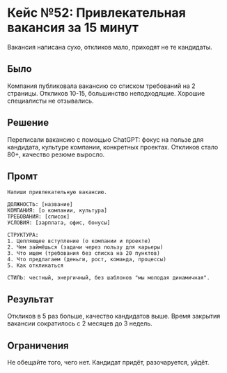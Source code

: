 # Кейс №52: Привлекательная вакансия за 15 минут

Вакансия написана сухо, откликов мало, приходят не те кандидаты.

## Было

Компания публиковала вакансию со списком требований на 2 страницы. Откликов 10-15, большинство неподходящие. Хорошие специалисты не отзывались.

## Решение

Переписали вакансию с помощью ChatGPT: фокус на пользе для кандидата, культуре компании, конкретных проектах. Откликов стало 80+, качество резюме выросло.

## Промт

```
Напиши привлекательную вакансию.

ДОЛЖНОСТЬ: [название]
КОМПАНИЯ: [о компании, культура]
ТРЕБОВАНИЯ: [список]
УСЛОВИЯ: [зарплата, офис, бонусы]

СТРУКТУРА:
1. Цепляющее вступление (о компании и проекте)
2. Чем займёшься (задачи через пользу для карьеры)
3. Что ищем (требования без списка на 20 пунктов)
4. Что предлагаем (деньги, рост, команда, процессы)
5. Как откликаться

СТИЛЬ: честный, энергичный, без шаблонов "мы молодая динамичная".
```

## Результат

Откликов в 5 раз больше, качество кандидатов выше. Время закрытия вакансии сократилось с 2 месяцев до 3 недель.

## Ограничения

Не обещайте того, чего нет. Кандидат придёт, разочаруется, уйдёт.

